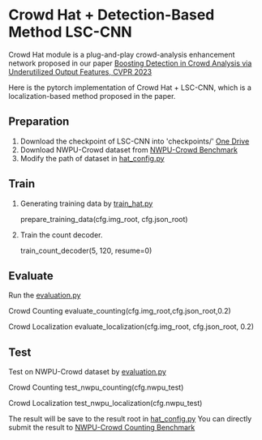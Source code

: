 # Crowd Hat + Detection-Based Method LSC-CNN

Crowd Hat module is a plug-and-play crowd-analysis enhancement network proposed in our paper [Boosting Detection in Crowd Analysis via Underutilized Output Features, CVPR 2023](https://openaccess.thecvf.com/content/CVPR2023/papers/Wu_Boosting_Detection_in_Crowd_Analysis_via_Underutilized_Output_Features_CVPR_2023_paper.pdf)

Here is the pytorch implementation of Crowd Hat + LSC-CNN, which is a localization-based method proposed in the paper.

## Preparation
1. Download the checkpoint of LSC-CNN into 'checkpoints/' [One Drive](https://1drv.ms/u/s!AkWHFSjFQ9cDa5yrlv3yUu3Hfg8?e=u1UMhf) 
2. Download NWPU-Crowd dataset from [NWPU-Crowd Benchmark](https://www.crowdbenchmark.com)
3. Modify the path of dataset in [hat_config.py](hat_config.py)


## Train

1. Generating training data by [train_hat.py](crowd_hat/train_hat.py)
   

    prepare_training_data(cfg.img_root, cfg.json_root)


2. Train the count decoder.


    train_count_decoder(5, 120, resume=0)


    


## Evaluate

Run the [evaluation.py](crowd_hat/evaluation.py)

Crowd Counting
    evaluate_counting(cfg.img_root,cfg.json_root,0.2)


Crowd Localization
    evaluate_localization(cfg.img_root, cfg.json_root, 0.2)

## Test

Test on NWPU-Crowd dataset by [evaluation.py](crowd_hat/evaluation.py)

Crowd Counting
    test_nwpu_counting(cfg.nwpu_test)

Crowd Localization
    test_nwpu_localization(cfg.nwpu_test)

The result will be save to the result root in [hat_config.py](hat_config.py)
You can directly submit the result to [NWPU-Crowd Counting Benchmark](https://www.crowdbenchmark.com/nwpucrowd.html)
